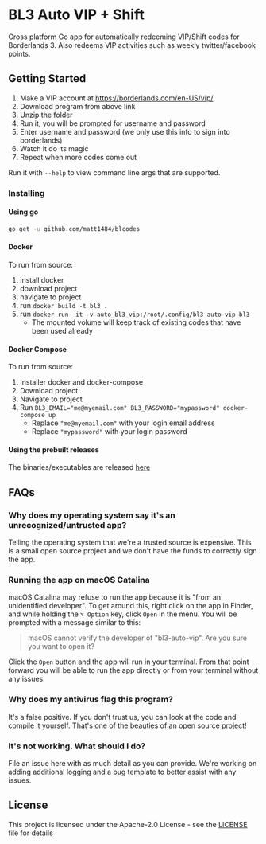 # BL3 Auto VIP + Shift

Cross platform Go app for automatically redeeming VIP/Shift codes
for Borderlands 3. Also redeems VIP activities such as weekly twitter/facebook points.

## Getting Started

1. Make a VIP account at https://borderlands.com/en-US/vip/
2. Download program from above link
3. Unzip the folder
4. Run it, you will be prompted for username and password
5. Enter username and password (we only use this info to sign into borderlands)
6. Watch it do its magic
7. Repeat when more codes come out


Run it with `--help` to view command line args that are supported.

### Installing

#### Using go
```sh
go get -u github.com/matt1484/blcodes
```

#### Docker
To run from source:
1. install docker
2. download project
3. navigate to project
4. run `docker build -t bl3 .`
5. run `docker run -it -v auto_bl3_vip:/root/.config/bl3-auto-vip bl3`
    + The mounted volume will keep track of existing codes that have been used already

#### Docker Compose
To run from source:
1. Installer docker and docker-compose
2. Download project
3. Navigate to project
4. Run `BL3_EMAIL="me@myemail.com" BL3_PASSWORD="mypassword" docker-compose up`
    + Replace `"me@myemail.com"` with your login email address
    + Replace `"mypassword"` with your login password

#### Using the prebuilt releases
The binaries/executables are released
[here](https://github.com/matt1484/blcodes/releases)

## FAQs

### Why does my operating system say it's an unrecognized/untrusted app?
Telling the operating system that we're a trusted source is expensive.
This is a small open source project and we don't have the funds to correctly
sign the app.

### Running the app on macOS Catalina
macOS Catalina may refuse to run the app because it is "from an unidentified developer".
To get around this, right click on the app in Finder, and while holding the `⌥ Option` key,
click `Open` in the menu. You will be prompted with a message similar to this:

>macOS cannot verify the developer of "bl3-auto-vip". Are you sure you want to open it?

Click the `Open` button and the app will run in your terminal. From that point forward
you will be able to run the app directly or from your terminal without any issues.

### Why does my antivirus flag this program?
It's a false positive. If you don't trust us, you can look at the code and
compile it yourself. That's one of the beauties of an open source project!

### It's not working. What should I do?
File an issue here with as much detail as you can provide. We're working on
adding additional logging and a bug template to better assist with any issues.

## License
This project is licensed under the Apache-2.0 License - see the
[LICENSE](LICENSE) file for details
